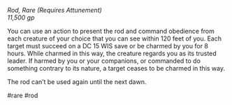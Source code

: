 *Rod, Rare (Requires Attunement)*  
*11,500 gp*

You can use an action to present the rod and command obedience from each creature of your choice that you can see within 120 feet of you. Each target must succeed on a DC 15 WIS save or be charmed by you for 8 hours. While charmed in this way, the creature regards you as its trusted leader. If harmed by you or your companions, or commanded to do something contrary to its nature, a target ceases to be charmed in this way.

The rod can’t be used again until the next dawn.

#rare #rod
